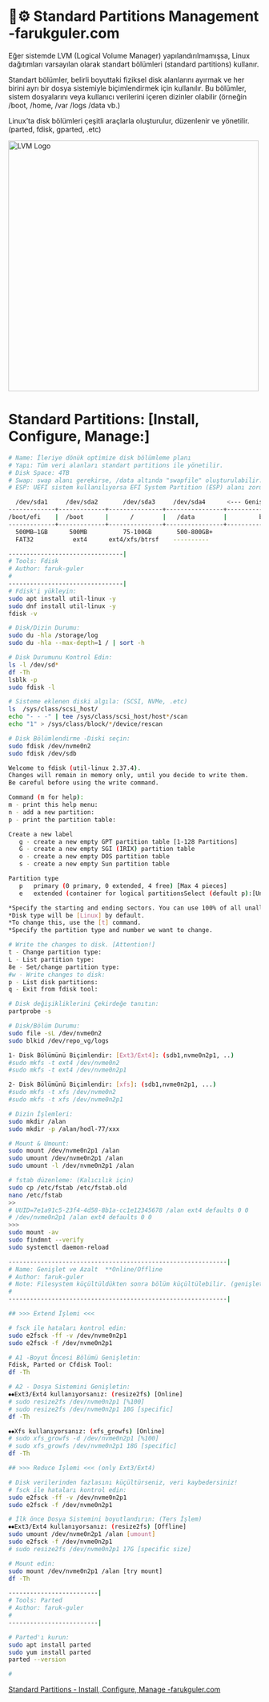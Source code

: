 
# 💾⚙️ Standard Partitions Management -farukguler.com

Eğer sistemde LVM (Logical Volume Manager) yapılandırılmamışsa, Linux dağıtımları varsayılan olarak standart bölümleri (standard partitions) kullanır.

Standart bölümler, belirli boyuttaki fiziksel disk alanlarını ayırmak ve her birini ayrı bir dosya sistemiyle biçimlendirmek için kullanılır.
Bu bölümler, sistem dosyalarını veya kullanıcı verilerini içeren dizinler olabilir (örneğin /boot, /home, /var /logs /data vb.)

Linux’ta disk bölümleri çeşitli araçlarla oluşturulur, düzenlenir ve yönetilir. (parted, fdisk, gparted, .etc)

<p align="left">
  <img src="https://farukguler.com/assets/post_images/disk-lnx.jpg" alt="LVM Logo" width="500"/>
</p>


# Standard Partitions: [Install, Configure, Manage:]

```sh
# Name: İleriye dönük optimize disk bölümleme planı
# Yapı: Tüm veri alanları standart partitions ile yönetilir.
# Disk Space: 4TB
# Swap: swap alanı gerekirse, /data altında "swapfile" oluşturulabilir.
# ESP: UEFI sistem kullanılıyorsa EFI System Partition (ESP) alanı zorunludur.

  /dev/sda1     /dev/sda2       /dev/sda3     /dev/sda4      <--- Genişletilebilir --->
-------------+-------------+---------------+----------------+----------------------------+
/boot/efi    |  /boot      |      /        |   /data        |         boş alan           |
-------------+-------------+---------------+----------------+----------------------------+
  500MB–1GB      500MB          75-100GB       500-800GB+
  FAT32           ext4      ext4/xfs/btrsf    ----------
```

```sh
--------------------------------|
# Tools: Fdisk
# Author: faruk-guler
# 
--------------------------------|
# Fdisk'i yükleyin:
sudo apt install util-linux -y
sudo dnf install util-linux -y
fdisk -v

# Disk/Dizin Durumu:
sudo du -hla /storage/log
sudo du -hla --max-depth=1 / | sort -h

# Disk Durumunu Kontrol Edin:
ls -l /dev/sd*
df -Th
lsblk -p
sudo fdisk -l

# Sisteme eklenen diski algıla: (SCSI, NVMe, .etc)
ls  /sys/class/scsi_host/
echo "- - -" | tee /sys/class/scsi_host/host*/scan
echo "1" > /sys/class/block/*/device/rescan

# Disk Bölümlendirme -Diski seçin:
sudo fdisk /dev/nvme0n2
sudo fdisk /dev/sdb

Welcome to fdisk (util-linux 2.37.4).
Changes will remain in memory only, until you decide to write them.
Be careful before using the write command.

Command (m for help):
m - print this help menu:
n - add a new partition:
p - print the partition table:

Create a new label
   g - create a new empty GPT partition table [1-128 Partitions]
   G - create a new empty SGI (IRIX) partition table
   o - create a new empty DOS partition table
   s - create a new empty Sun partition table

Partition type
   p   primary (0 primary, 0 extended, 4 free) [Max 4 pieces]
   e   extended (container for logical partitionsSelect (default p):[Unlimited]

*Specify the starting and ending sectors. You can use 100% of all unallocated space.
*Disk type will be [Linux] by default.
*To change this, use the [t] command.
*Specify the partition type and number we want to change.

# Write the changes to disk. [Attention!]
t - Change partition type:
L - List partition type:
8e - Set/change partition type:
#w - Write changes to disk:
p - List disk partitions:
q - Exit from fdisk tool:

# Disk değişikliklerini Çekirdeğe tanıtın:
partprobe -s

# Disk/Bölüm Durumu:
sudo file -sL /dev/nvme0n2
sudo blkid /dev/repo_vg/logs

1- Disk Bölümünü Biçimlendir: [Ext3/Ext4]: (sdb1,nvme0n2p1, ..)
#sudo mkfs -t ext4 /dev/nvme0n2
#sudo mkfs -t ext4 /dev/nvme0n2p1

2- Disk Bölümünü Biçimlendir: [xfs]: (sdb1,nvme0n2p1, ...)
#sudo mkfs -t xfs /dev/nvme0n2
#sudo mkfs -t xfs /dev/nvme0n2p1

# Dizin İşlemleri:
sudo mkdir /alan
sudo mkdir -p /alan/hodl-77/xxx

# Mount & Umount:
sudo mount /dev/nvme0n2p1 /alan
sudo umount /dev/nvme0n2p1 /alan
sudo umount -l /dev/nvme0n2p1 /alan

# fstab düzenleme: (Kalıcılık için)
sudo cp /etc/fstab /etc/fstab.old
nano /etc/fstab
>>
# UUID=7e1a91c5-23f4-4d58-8b1a-cc1e12345678 /alan ext4 defaults 0 0
# /dev/nvme0n2p1 /alan ext4 defaults 0 0
>>>
sudo mount -av
sudo findmnt --verify
sudo systemctl daemon-reload

-------------------------------------------------------------|
# Name: Genişlet ve Azalt  **Online/Offline
# Author: faruk-guler
# Note: Filesystem küçültüldükten sonra bölüm küçültülebilir. (genişletmenin tersi işlemi)
# 
-------------------------------------------------------------|

## >>> Extend İşlemi <<<

# fsck ile hataları kontrol edin:
sudo e2fsck -ff -v /dev/nvme0n2p1
sudo e2fsck -f /dev/nvme0n2p1

# A1 -Boyut Öncesi Bölümü Genişletin:
Fdisk, Parted or Cfdisk Tool:
df -Th

# A2 - Dosya Sistemini Genişletin:
⦁⦁Ext3/Ext4 kullanıyorsanız: (resize2fs) [Online]
# sudo resize2fs /dev/nvme0n2p1 [%100]
# sudo resize2fs /dev/nvme0n2p1 18G [specific]
df -Th

⦁⦁Xfs kullanıyorsanız: (xfs_growfs) [Online]
# sudo xfs_growfs -d /dev/nvme0n2p1 [%100]
# sudo xfs_growfs /dev/nvme0n2p1 18G [specific]
df -Th

## >>> Reduce İşlemi <<< (only Ext3/Ext4)

# Disk verilerinden fazlasını küçültürseniz, veri kaybedersiniz!
# fsck ile hataları kontrol edin:
sudo e2fsck -ff -v /dev/nvme0n2p1
sudo e2fsck -f /dev/nvme0n2p1

# İlk önce Dosya Sistemini boyutlandırın: (Ters İşlem)
⦁⦁Ext3/Ext4 kullanıyorsanız: (resize2fs) [Offline]
sudo umount /dev/nvme0n2p1 /alan [umount]
sudo e2fsck -f /dev/nvme0n2p1
# sudo resize2fs /dev/nvme0n2p1 17G [specific size]

# Mount edin:
sudo mount /dev/nvme0n2p1 /alan [try mount]
df -Th

```
```sh
-------------------------|
# Tools: Parted
# Author: faruk-guler
# 
-------------------------|

# Parted'ı kurun:
sudo apt install parted
sudo yum install parted
parted --version

# 

```

[Standard Partitions - Install, Configure, Manage -farukguler.com](https://farukguler.com/posts/standard-partitions-install-configure-manage/)
